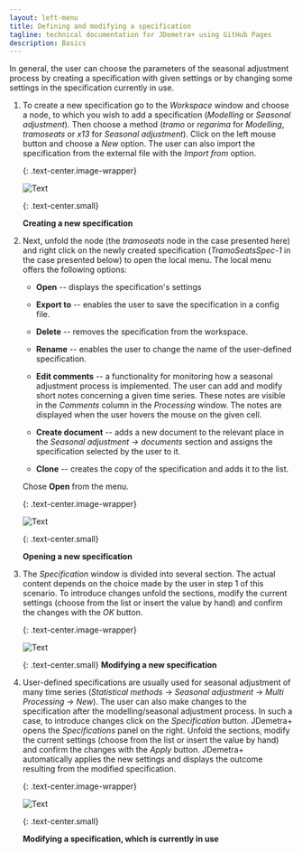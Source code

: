 ```yaml
---
layout: left-menu
title: Defining and modifying a specification
tagline: technical documentation for JDemetra+ using GitHub Pages
description: Basics
---
```


In general, the user can choose the parameters of the seasonal
adjustment process by creating a specification with given settings or by
changing some settings in the specification currently in use.

1.  To create a new specification go to the *Workspace* window and choose a
    node, to which you wish to add a specification (*Modelling* or
    *Seasonal adjustment*). Then choose a method (*tramo* or *regarima* for
    *Modelling*, *tramoseats* or *x13* for *Seasonal adjustment*). Click
    on the left mouse button and choose a *New* option. The user can
    also import the specification from the external file with the
    *Import from* option.
	
	{: .text-center.image-wrapper}

	![Text](/assets/img/user-guide/UG_SA_image1.jpg)

	{: .text-center.small}

	**Creating a new specification**

2.  Next, unfold the node (the *tramoseats* node in the case presented
    here) and right click on the newly created specification
    (*TramoSeatsSpec-1* in the case presented below) to open the local
    menu. The local menu offers the following options:

	-   **Open** -- displays the specification's settings

	-   **Export to** -- enables the user to save the specification in a
		config file.

	-   **Delete** -- removes the specification from the workspace.

	-   **Rename** -- enables the user to change the name of the
		user-defined specification.

	-   **Edit comments** -- a functionality for monitoring how a seasonal
		adjustment process is implemented. The user can add and modify short
		notes concerning a given time series. These notes are visible in the
		*Comments* column in the *Processing* window. The notes are displayed
		when the user hovers the mouse on the given cell.

	-   **Create document** -- adds a new document to the relevant place in
		the *Seasonal adjustment → documents* section and assigns the
		specification selected by the user to it.

	-   **Clone** -- creates the copy of the specification and adds it to
		the list.

	Chose **Open** from the menu.

	{: .text-center.image-wrapper}

	![Text](/assets/img/user-guide/UG_SA_image2.jpg)

	{: .text-center.small}
	
	**Opening a new specification**

3.  The *Specification* window is divided into several section. The
    actual content depends on the choice made by the user in step 1
    of this scenario. To introduce changes unfold the sections, modify
    the current settings (choose from the list or insert the value by
    hand) and confirm the changes with the *OK* button.

	{: .text-center.image-wrapper}

	![Text](/assets/img/user-guide/UG_SA_image3.jpg)

	{: .text-center.small}
	**Modifying a new specification**

4.  User-defined specifications are usually used for seasonal adjustment
    of many time series (*Statistical methods* → *Seasonal adjustment* →
    *Multi Processing* → *New*). The user can also make changes to the specification
    after the modelling/seasonal adjustment process. In such a case, to
    introduce changes click on the *Specification* button. JDemetra+
    opens the *Specifications* panel on the right. Unfold the sections,
    modify the current settings (choose from the list or insert the value
    by hand) and confirm the changes with the *Apply* button. JDemetra+
    automatically applies the new settings and displays the outcome
    resulting from the modified specification.

	{: .text-center.image-wrapper}

	![Text](/assets/img/user-guide/UG_SA_image4.jpg)

	{: .text-center.small}
	
	**Modifying a specification, which is currently in use**
